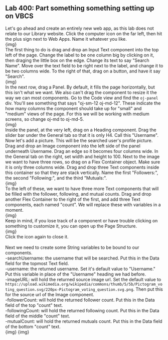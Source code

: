 <h2> Lab 400: Part something something setting up on VBCS  </h2>

Let's go ahead and create an entirely new web app, as this lab does not relate to our Library website. Click the computer icon on the far left, then hit the plus sign next to Web Apps. Name it whatever you like.<br>
{img}
<br>
The first thing to do is drag and drop an Input Text component into the top left of the page. Change the label to be one column big by clicking on it, then draging the little box on the edge. Change its text to say "Search Name". Move over the text field to be right next to the label, and change it to be two columns wide. To the right of that, drag on a button, and have it say "Search". <br>
{img}
<br>
In the next row, drag a Panel. By default, it fills the page horizontally, but this isn't what we want. We also can't drag the component to resize it the way we can most components. Go to the Code view and find the `oj-panel` div. You'll see something that says "oj-sm-12 oj-md-12". These indicate the how many columns the component should take up for "small" and "medium" views of the page. For this we will be working with medium screens, so change oj-md to oj-md-5. <br>
{img}
<br>
Inside the panel, at the very left, drag on a Heading component. Drag the slider bar under the General tab so that it is only H4. Call this "Username".
Now let's add a picture. This will be the searched user's profile picture. Drag and drop an Image component into the left side of the panel underneath Username. Drag an edge so it becomes four columns wide. In the General tab on the right, set width and height to 100. Next to the image we want to have three rows, so drag on a Flex Container object. Make sure it is only three columns wide. Drag and drop three Text components inside this container so that they are stack vertically. Name the first "Followers:", the second "Following:", and the third "Mutuals:". <br>
{img}
<br>
To the left of these, we want to have three more Text components that will be filled with the follower, following, and mutual counts. Drag and drop another Flex Container to the right of the first, and add three Text components, each named "count". We will replace these with variables in a moment.<br>
{img}
<br>
Keep in mind, if you lose track of a component or have trouble clicking on something to customize it, you can open up the Page Structure.<br>
{img}
<br>
Click the icon again to close it.<br>
<br>
Next we need to create some String variables to be bound to our components.<br>
-searchUsername: the username that will be searched. Put this in the Data field for the topmost Text field. <br>
-username: the returned username. Set it's default value to "Username." Put this variable in place of the "Username" heading we had before.<br>
-imageURL: will hold the returned source image url. Set the default value to `https://upload.wikimedia.org/wikipedia/commons/thumb/5/5b/Pictogram_voting_question.svg/220px-Pictogram_voting_question.svg.png`. Then put this for the source url of the Image component.<br>
-followerCount: will hold the returned follower count. Put this in the Data field of the top "count" text.<br>
-followingCount: will hold the returned following count. Put this in the Data field of the middle "count" text.<br>
-mutualCount: will hold the returned mutuals count. Put this in the Data field of the bottom "count" text.<br>
{img}
{img}
<br>

